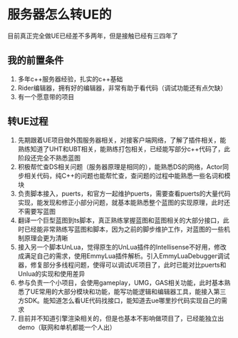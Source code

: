 # 服务器怎么转UE的
目前真正完全做UE已经差不多两年，但是接触已经有三四年了
## 我的前置条件
1. 多年c++服务器经验，扎实的c++基础
2. Rider编辑器，拥有好的编辑器，非常有助于看代码（调试功能还有点欠缺）
3. 有一个愿意带的项目

## 转UE过程
1. 先期跟着UE项目做外围服务器相关，对接客户端网络，了解了插件相关，能熟练知道了UHT和UBT相关，能熟练打包相关，已经能写部分c++代码了，此阶段还完全不熟悉蓝图
2. 积极帮忙查DS相关问题（服务器原理是相同的），能熟悉DS的网络，Actor同步相关代码，纯C++的问题也能帮忙查，查问题的过程中能熟悉一些名词和模块
3. 负责脚本接入，puerts，和官方一起维护puerts，需要查看puerts的大量代码实现，能发现和修正小部分问题，就基本能熟悉整个蓝图的实现原理，此时还不需要写蓝图
4. 翻译一个巨型蓝图到ts脚本，真正熟练掌握蓝图和蓝图相关的大部分接口，此时已经能非常熟练写蓝图和脚本，因为之前的脚步维护工作，对蓝图的一些机制原理会更为清晰
5. 接入另一个脚本UnLua，觉得原生的UnLua插件的Intellisense不好用，修改成满足自己的需求，使用EmmyLua插件解析。引入EmmyLuaDebugger调试器，修复部分多线程问题，使得可以调试UE项目了，此时已能对比puerts和Unlua的实现和使用差异
6. 参与负责一个小项目，会使用gameplay，UMG，GAS相关功能，此时基本熟悉了UE常用的大部分模块和功能，能写功能逻辑和编辑器工具，能接入第三方SDK。能知道怎么看UE代码找接口，能知道去ue哪里抄代码实现自己的需求
8. 目前并不知道引擎渲染相关的，但是也基本不影响做项目了，已经能独立出demo（联网和单机都能一个人出）
